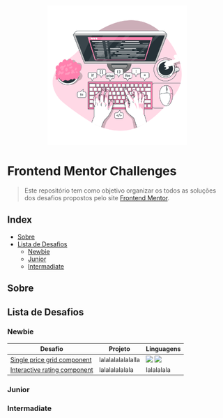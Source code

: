 <div align="center">
  <img src="https://github.com/adriellyb/FrontendMentorChallenges/blob/main/code-typing-bro.png" alt="girl with a computer" width="320px" />
</div>

# Frontend Mentor Challenges

> Este repositório tem como objetivo organizar os todos as soluções dos desafios propostos pelo site [Frontend Mentor](https://www.frontendmentor.io).

## Index
- [Sobre](#sobre)
- [Lista de Desafios](#lista-de-desafios)
    - [Newbie](#newbie)
    - [Junior](#junior)
    - [Intermadiate](#intermadiate)

## Sobre

## Lista de Desafios

### Newbie
Desafio | Projeto | Linguagens 
------------ | ------------- | -------------
[Single price grid component](https://www.frontendmentor.io/challenges/single-price-grid-component-5ce41129d0ff452fec5abbbc) | lalalalalalalalla | 	<img src="https://img.shields.io/badge/HTML5-E34F26?style=for-the-badge&logo=html5&logoColor=white" /> <img src="https://img.shields.io/badge/CSS3-1572B6?style=for-the-badge&logo=css3&logoColor=white" />
[Interactive rating component](https://www.frontendmentor.io/challenges/interactive-rating-component-koxpeBUmI) | lalalalalalala | lalalalala

### Junior
### Intermadiate
